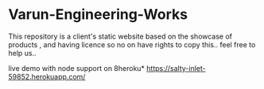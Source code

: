 # Varun-Engineering-Works
This repository is a client's static website based on the showcase of products , and having licence so no on have rights to copy this..  feel free to help us..


live demo with node support on 8heroku*
https://salty-inlet-59852.herokuapp.com/
